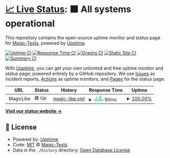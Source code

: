# [📈 Live Status](https://Magic-Tests.github.io/upptime-test): <!--live status--> **🟩 All systems operational**

This repository contains the open-source uptime monitor and status page for [Magic-Tests](https://Magic-Tests.github.io/upptime-test), powered by [Upptime](https://github.com/upptime/upptime).

[![Uptime CI](https://github.com/Magic-Tests/upptime-test/workflows/Uptime%20CI/badge.svg)](https://github.com/Magic-Tests/upptime-test/actions?query=workflow%3A%22Uptime+CI%22)
[![Response Time CI](https://github.com/Magic-Tests/upptime-test/workflows/Response%20Time%20CI/badge.svg)](https://github.com/Magic-Tests/upptime-test/actions?query=workflow%3A%22Response+Time+CI%22)
[![Graphs CI](https://github.com/Magic-Tests/upptime-test/workflows/Graphs%20CI/badge.svg)](https://github.com/Magic-Tests/upptime-test/actions?query=workflow%3A%22Graphs+CI%22)
[![Static Site CI](https://github.com/Magic-Tests/upptime-test/workflows/Static%20Site%20CI/badge.svg)](https://github.com/Magic-Tests/upptime-test/actions?query=workflow%3A%22Static+Site+CI%22)
[![Summary CI](https://github.com/Magic-Tests/upptime-test/workflows/Summary%20CI/badge.svg)](https://github.com/Magic-Tests/upptime-test/actions?query=workflow%3A%22Summary+CI%22)

With [Upptime](https://upptime.js.org), you can get your own unlimited and free uptime monitor and status page, powered entirely by a GitHub repository. We use [Issues](https://github.com/Magic-Tests/upptime-test/issues) as incident reports, [Actions](https://github.com/Magic-Tests/upptime-test/actions) as uptime monitors, and [Pages](https://Magic-Tests.github.io/upptime-test) for the status page.

<!--start: status pages-->
<!-- This summary is generated by Upptime (https://github.com/upptime/upptime) -->
<!-- Do not edit this manually, your changes will be overwritten -->
<!-- prettier-ignore -->
| URL | Status | History | Response Time | Uptime |
| --- | ------ | ------- | ------------- | ------ |
| <img alt="" src="https://favicons.githubusercontent.com/null" height="13"> MagicLike | 🟩 Up | [magic-like.yml](https://github.com/Magic-Tests/upptime-test/commits/HEAD/history/magic-like.yml) | <details><summary><img alt="Response time graph" src="./graphs/magic-like/response-time-week.png" height="20"> 90ms</summary><br><a href="https://Magic-Tests.github.io/upptime-test/history/magic-like"><img alt="Response time 87" src="https://img.shields.io/endpoint?url=https%3A%2F%2Fraw.githubusercontent.com%2FMagic-Tests%2Fupptime-test%2FHEAD%2Fapi%2Fmagic-like%2Fresponse-time.json"></a><br><a href="https://Magic-Tests.github.io/upptime-test/history/magic-like"><img alt="24-hour response time 55" src="https://img.shields.io/endpoint?url=https%3A%2F%2Fraw.githubusercontent.com%2FMagic-Tests%2Fupptime-test%2FHEAD%2Fapi%2Fmagic-like%2Fresponse-time-day.json"></a><br><a href="https://Magic-Tests.github.io/upptime-test/history/magic-like"><img alt="7-day response time 90" src="https://img.shields.io/endpoint?url=https%3A%2F%2Fraw.githubusercontent.com%2FMagic-Tests%2Fupptime-test%2FHEAD%2Fapi%2Fmagic-like%2Fresponse-time-week.json"></a><br><a href="https://Magic-Tests.github.io/upptime-test/history/magic-like"><img alt="30-day response time 96" src="https://img.shields.io/endpoint?url=https%3A%2F%2Fraw.githubusercontent.com%2FMagic-Tests%2Fupptime-test%2FHEAD%2Fapi%2Fmagic-like%2Fresponse-time-month.json"></a><br><a href="https://Magic-Tests.github.io/upptime-test/history/magic-like"><img alt="1-year response time 87" src="https://img.shields.io/endpoint?url=https%3A%2F%2Fraw.githubusercontent.com%2FMagic-Tests%2Fupptime-test%2FHEAD%2Fapi%2Fmagic-like%2Fresponse-time-year.json"></a></details> | <details><summary><a href="https://Magic-Tests.github.io/upptime-test/history/magic-like">100.00%</a></summary><a href="https://Magic-Tests.github.io/upptime-test/history/magic-like"><img alt="All-time uptime 100.00%" src="https://img.shields.io/endpoint?url=https%3A%2F%2Fraw.githubusercontent.com%2FMagic-Tests%2Fupptime-test%2FHEAD%2Fapi%2Fmagic-like%2Fuptime.json"></a><br><a href="https://Magic-Tests.github.io/upptime-test/history/magic-like"><img alt="24-hour uptime 100.00%" src="https://img.shields.io/endpoint?url=https%3A%2F%2Fraw.githubusercontent.com%2FMagic-Tests%2Fupptime-test%2FHEAD%2Fapi%2Fmagic-like%2Fuptime-day.json"></a><br><a href="https://Magic-Tests.github.io/upptime-test/history/magic-like"><img alt="7-day uptime 100.00%" src="https://img.shields.io/endpoint?url=https%3A%2F%2Fraw.githubusercontent.com%2FMagic-Tests%2Fupptime-test%2FHEAD%2Fapi%2Fmagic-like%2Fuptime-week.json"></a><br><a href="https://Magic-Tests.github.io/upptime-test/history/magic-like"><img alt="30-day uptime 100.00%" src="https://img.shields.io/endpoint?url=https%3A%2F%2Fraw.githubusercontent.com%2FMagic-Tests%2Fupptime-test%2FHEAD%2Fapi%2Fmagic-like%2Fuptime-month.json"></a><br><a href="https://Magic-Tests.github.io/upptime-test/history/magic-like"><img alt="1-year uptime 100.00%" src="https://img.shields.io/endpoint?url=https%3A%2F%2Fraw.githubusercontent.com%2FMagic-Tests%2Fupptime-test%2FHEAD%2Fapi%2Fmagic-like%2Fuptime-year.json"></a></details>

<!--end: status pages-->

[**Visit our status website →**](https://Magic-Tests.github.io/upptime-test)

## 📄 License

- Powered by: [Upptime](https://github.com/upptime/upptime)
- Code: [MIT](./LICENSE) © [Magic-Tests](https://Magic-Tests.github.io/upptime-test)
- Data in the `./history` directory: [Open Database License](https://opendatacommons.org/licenses/odbl/1-0/)
